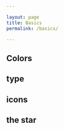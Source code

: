 ```yaml
---

layout: page
title: Basics
permalink: /basics/

---
```



## Colors

## type

## icons

## the star


